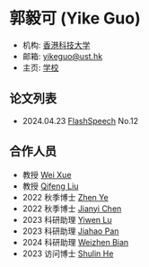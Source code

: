 # 郭毅可 (Yike Guo)

- 机构: [香港科技大学](../Institutions/HKUST_香港科技大学.md)
- 邮箱: yikeguo@ust.hk
- 主页: [学校](https://cse.hkust.edu.hk/admin/people/faculty/profile/yikeguo)

## 论文列表

- 2024.04.23 [FlashSpeech](../Models/Diffusion/2024.04.23_FlashSpeech.md) No.12

## 合作人员

- 教授 [Wei Xue](../Authors/Wei_Xue_(雪巍).md)
- 教授 [Qifeng Liu](../Authors/Qifeng_Liu_(柳崎峰).md)
- 2022 秋季博士 [Zhen Ye](../Authors/Zhen_Ye.md)
- 2022 秋季博士 [Jianyi Chen](../Authors/Jianyi_Chen.md)
- 2023 科研助理 [Yiwen Lu](../Authors/Yiwen_Lu.md)
- 2023 科研助理 [Jiahao Pan](../Authors/Jiahao_Pan.md)
- 2024 科研助理 [Weizhen Bian](../Authors/Weizhen_Bian.md)
- 2023 访问博士 [Shulin He](../Authors/Shulin_He.md)